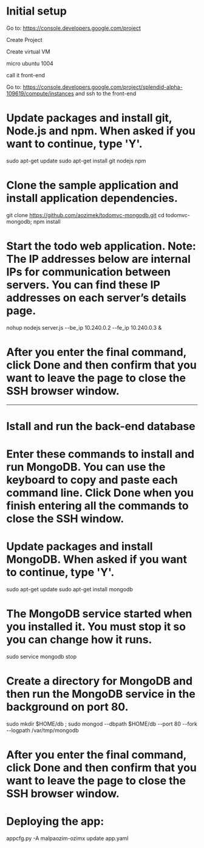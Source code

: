 # Initial setup

Go to:
https://console.developers.google.com/project

Create Project

Create virtual VM

micro
ubuntu 1004

call it front-end

Go to:
https://console.developers.google.com/project/splendid-alpha-109619/compute/instances
and ssh to the front-end

# Update packages and install git, Node.js and npm. When asked if you want to continue, type 'Y'.

sudo apt-get update
sudo apt-get install git nodejs npm

# Clone the sample application and install application dependencies.

git clone https://github.com/aozimek/todomvc-mongodb.git
cd todomvc-mongodb; npm install

# Start the todo web application. Note: The IP addresses below are internal IPs for communication between servers. You can find these IP addresses on each server’s details page.

nohup nodejs server.js --be_ip 10.240.0.2 --fe_ip 10.240.0.3 &

# After you enter the final command, click Done and then confirm that you want to leave the page to close the SSH browser window.







----------------

# Istall and run the back-end database

# Enter these commands to install and run MongoDB. You can use the keyboard to copy and paste each command line. Click Done when you finish entering all the commands to close the SSH window.

# Update packages and install MongoDB. When asked if you want to continue, type 'Y'.
sudo apt-get update
sudo apt-get install mongodb
# The MongoDB service started when you installed it. You must stop it so you can change how it runs.
sudo service mongodb stop
# Create a directory for MongoDB and then run the MongoDB service in the background on port 80.
sudo mkdir $HOME/db ; sudo mongod --dbpath $HOME/db --port 80 --fork --logpath /var/tmp/mongodb
# After you enter the final command, click Done and then confirm that you want to leave the page to close the SSH browser window.



# Deploying the app:
appcfg.py -A malpaozim-ozimx update app.yaml






